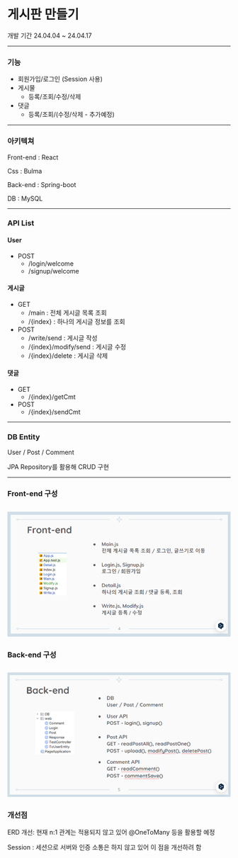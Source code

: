 # 게시판 만들기

 개발 기간 24.04.04 ~ 24.04.17

---


### 기능

- 회원가입/로그인 (Session 사용)
- 게시물
    - 등록/조회/수정/삭제
- 댓글
    - 등록/조회/(수정/삭제 - 추가예정)

---
### 아키텍쳐
Front-end : React

Css : Bulma

Back-end : Spring-boot

DB : MySQL

---
### API List

#### User
- POST
  - /login/welcome
  - /signup/welcome

#### 게시글
- GET
  - /main : 전체 게시글 목록 조회
  - /{index} : 하나의 게시글 정보를 조회
- POST
  - /write/send : 게시글 작성
  - /{index}/modify/send : 게시글 수정
  - /{index}/delete : 게시글 삭제

#### 댓글
- GET
  - /{index}/getCmt
- POST
  - /{index}/sendCmt
---
### DB Entity
User / Post / Comment

JPA Repository를 활용해 CRUD 구현

---
### Front-end 구성
![Front-end](./notice-front.PNG)
---
### Back-end 구성
![Back-end](./notice-back.PNG)
---
### 개선점
ERD 개선: 현재 n:1 관계는 적용되지 않고 있어 @OneToMany 등을 활용할 예정

Session : 세션으로 서버와 인증 소통은 하지 않고 있어 이 점을 개선하려 함
